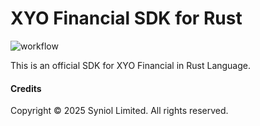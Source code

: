 # XYO Financial SDK for Rust
![workflow](https://github.com/syniol/xyo-sdk-rust/actions/workflows/makefile.yml/badge.svg)

This is an official SDK for XYO Financial in Rust Language.


#### Credits
Copyright &copy; 2025 Syniol Limited. All rights reserved.
